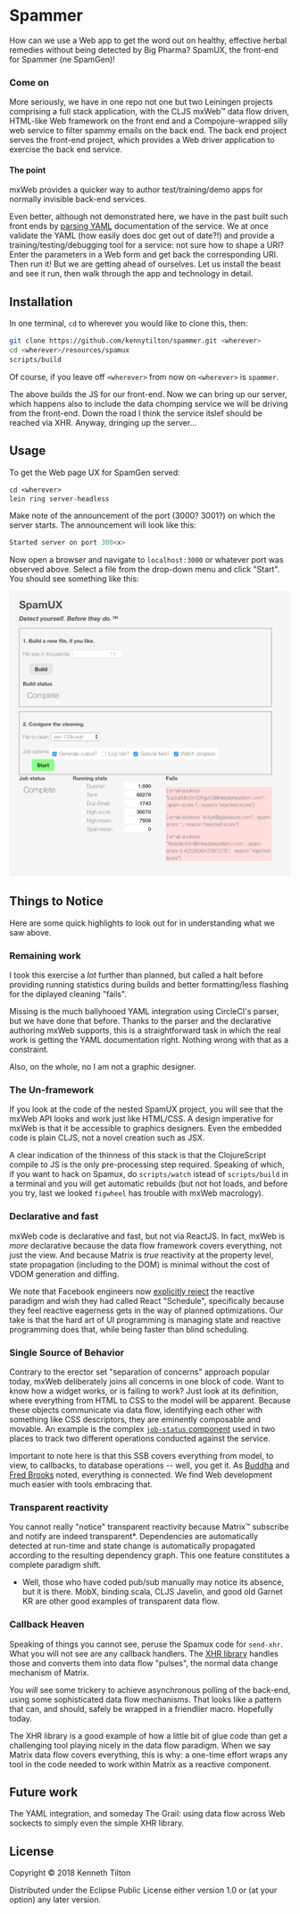 # Spammer

How can we use a Web app to get the word out on healthy, effective herbal remedies without being detected by Big Pharma? SpamUX, the front-end for Spammer (ne SpamGen)!

### Come on
More seriously, we have in one repo not one but two Leiningen projects comprising a full stack application, with the CLJS mxWeb&trade; data flow driven, HTML-like Web framework on the front end and a Compojure-wrapped silly web service to filter spammy emails on the back end. The back end project serves the front-end project, which provides a Web driver application to exercise the back end service.
#### The point
mxWeb provides a quicker way to author test/training/demo apps for normally invisible back-end services. 

Even better, although not demonstrated here, we have in the past built such front ends by [parsing YAML](https://github.com/lancepantz/clj-yaml) documentation of the service. We at once validate the YAML (how easily does doc get out of date?!) and provide a training/testing/debugging tool for a service: not sure how to shape a URI? Enter the parameters in a Web form and get back the corresponding URI. Then run it! But we are getting ahead of ourselves. Let us install the beast and see it run, then walk through the app and technology in detail.

## Installation

In one terminal, `cd` to wherever you would like to clone this, then:
````bash
git clone https://github.com/kennytilton/spammer.git <wherever>
cd <wherever>/resources/spamux
scripts/build
````
Of course, if you leave off `<wherever>` from now on `<wherever>` is `spammer`.

The above builds the JS for our front-end. Now we can bring up our server, which happens also to include the data chomping service we will be driving from the front-end. Down the road I think the service itslef should be reached via XHR. Anyway, dringing up the server...
## Usage
To get the Web page UX for SpamGen served:
````
cd <wherever>
lein ring server-headless
````
Make note of the announcement of the port (3000? 3001?) on which the server starts. The announcement will look like this:
````bash
Started server on port 300<x>
````
Now open a browser and navigate to `localhost:3000` or whatever port was observed above. Select a file from the drop-down menu and click "Start". You should see something like this:

![Spamgen UX screenshot](https://github.com/kennytilton/spammer/blob/master/resources/images/spammer-ux.jpg)

## Things to Notice
Here are some quick highlights to look out for in understanding what we saw above. 
### Remaining work
I took this exercise a *lot* further than planned, but called a halt before providing running statistics during builds and better formatting/less flashing for the diplayed cleaning "fails".

Missing is the much ballyhooed YAML integration using CircleCI's parser, but we have done that before. Thanks to the parser and the declarative authoring mxWeb supports, this is a straightforward task in which the real work is getting the YAML documentation right. Nothing wrong with that as a constraint.

Also, on the whole, no I am not a graphic designer.
### The Un-framework
If you look at the code of the nested SpamUX project, you will see that the mxWeb API looks and work just like HTML/CSS. A design imperative for mxWeb is that it be accessible to graphics designers. Even the embedded code is plain CLJS, not a novel creation such as JSX. 

A clear indication of the thinness of this stack is that the ClojureScript compile to JS is the only pre-processing step required. Speaking of which, if you want to hack on Spamux, do `scripts/watch` istead of `scripts/build` in a terminal and you will get automatic rebuilds (but not hot loads, and before you try, last we looked `figwheel` has trouble with mxWeb macrology).
### Declarative and fast
mxWeb code is declarative and fast, but not via ReactJS. In fact, mxWeb is *more* declarative because the data flow framework covers everything, not just the view. And because Matrix is *true* reactivity at the property level, state propagation (including to the DOM) is minimal without the cost of VDOM generation and diffing.

We note that Facebook engineers now [explicitly reject](https://reactjs.org/docs/design-principles.html) the reactive paradigm and wish they had called React "Schedule", specifically because they feel reactive eagerness gets in the way of planned optimizations. Our take is that the hard art of UI programming is managing state and reactive programming does that, while being faster than blind scheduling.
### Single Source of Behavior
Contrary to the erector set "separation of concerns" approach popular today, mxWeb deliberately joins all concerns in one block of code. Want to know how a widget works, or is failing to work? Just look at its definition, where everything from HTML to CSS to the model will be apparent. Because these objects communicate via data flow, identifying each other with something like CSS descriptors, they are eminently composable and movable. An example is the complex [`job-status` component](https://github.com/kennytilton/spammer/blob/master/resources/spamux/src/spamux/component.cljs) used in two places to track two different operations conducted against the service.

Important to note here is that this SSB covers everything from model, to view, to callbacks, to database operations -- well, you get it. As [Buddha](https://en.wikipedia.org/wiki/Prat%C4%ABtyasamutp%C4%81da) and [Fred Brooks](http://worrydream.com/refs/Brooks-NoSilverBullet.pdf) noted, everything is connected. We find Web development much easier with tools embracing that.
### Transparent reactivity
You cannot really "notice" transparent reactivity because Matrix&trade; subscribe and notify are indeed transparent*. Dependencies are automatically detected at run-time and state change is automatically propagated according to the resulting dependency graph. This one feature constitutes a complete paradigm shift.

* Well, those who have coded pub/sub manually may notice its absence, but it is there. MobX, binding.scala, CLJS Javelin, and good old Garnet KR are other good examples of transparent data flow.
### Callback Heaven
Speaking of things you cannot see, peruse the Spamux code for `send-xhr`. What you will not see are any callback handlers. The [XHR library](https://github.com/kennytilton/xhr) handles those and converts them into data flow "pulses", the normal data change mechanism of Matrix.

You *will* see some trickery to achieve asynchronous polling of the back-end, using some sophisticated data flow mechanisms. That looks like a pattern that can, and should, safely be wrapped in a friendlier macro. Hopefully today.

The XHR library is a good example of how a little bit of glue code than get a challenging tool playing nicely in the data flow paradigm. When we say Matrix data flow covers everything, this is why: a one-time effort wraps any tool in the code needed to work within Matrix as a reactive component.

## Future work
The YAML integration, and someday The Grail: using data flow across Web sockects to simply even the simple XHR library.

## License

Copyright © 2018 Kenneth Tilton

Distributed under the Eclipse Public License either version 1.0 or (at
your option) any later version.
